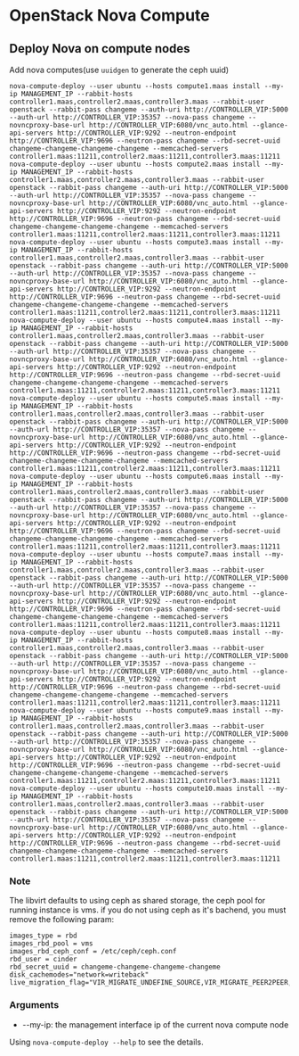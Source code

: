 # OpenStack Nova Compute

## Deploy Nova on compute nodes

Add nova computes(use `uuidgen` to generate the ceph uuid)

    nova-compute-deploy --user ubuntu --hosts compute1.maas install --my-ip MANAGEMENT_IP --rabbit-hosts controller1.maas,controller2.maas,controller3.maas --rabbit-user openstack --rabbit-pass changeme --auth-uri http://CONTROLLER_VIP:5000 --auth-url http://CONTROLLER_VIP:35357 --nova-pass changeme --novncproxy-base-url http://CONTROLLER_VIP:6080/vnc_auto.html --glance-api-servers http://CONTROLLER_VIP:9292 --neutron-endpoint http://CONTROLLER_VIP:9696 --neutron-pass changeme --rbd-secret-uuid changeme-changeme-changeme-changeme --memcached-servers controller1.maas:11211,controller2.maas:11211,controller3.maas:11211
    nova-compute-deploy --user ubuntu --hosts compute2.maas install --my-ip MANAGEMENT_IP --rabbit-hosts controller1.maas,controller2.maas,controller3.maas --rabbit-user openstack --rabbit-pass changeme --auth-uri http://CONTROLLER_VIP:5000 --auth-url http://CONTROLLER_VIP:35357 --nova-pass changeme --novncproxy-base-url http://CONTROLLER_VIP:6080/vnc_auto.html --glance-api-servers http://CONTROLLER_VIP:9292 --neutron-endpoint http://CONTROLLER_VIP:9696 --neutron-pass changeme --rbd-secret-uuid changeme-changeme-changeme-changeme --memcached-servers controller1.maas:11211,controller2.maas:11211,controller3.maas:11211
    nova-compute-deploy --user ubuntu --hosts compute3.maas install --my-ip MANAGEMENT_IP --rabbit-hosts controller1.maas,controller2.maas,controller3.maas --rabbit-user openstack --rabbit-pass changeme --auth-uri http://CONTROLLER_VIP:5000 --auth-url http://CONTROLLER_VIP:35357 --nova-pass changeme --novncproxy-base-url http://CONTROLLER_VIP:6080/vnc_auto.html --glance-api-servers http://CONTROLLER_VIP:9292 --neutron-endpoint http://CONTROLLER_VIP:9696 --neutron-pass changeme --rbd-secret-uuid changeme-changeme-changeme-changeme --memcached-servers controller1.maas:11211,controller2.maas:11211,controller3.maas:11211
    nova-compute-deploy --user ubuntu --hosts compute4.maas install --my-ip MANAGEMENT_IP --rabbit-hosts controller1.maas,controller2.maas,controller3.maas --rabbit-user openstack --rabbit-pass changeme --auth-uri http://CONTROLLER_VIP:5000 --auth-url http://CONTROLLER_VIP:35357 --nova-pass changeme --novncproxy-base-url http://CONTROLLER_VIP:6080/vnc_auto.html --glance-api-servers http://CONTROLLER_VIP:9292 --neutron-endpoint http://CONTROLLER_VIP:9696 --neutron-pass changeme --rbd-secret-uuid changeme-changeme-changeme-changeme --memcached-servers controller1.maas:11211,controller2.maas:11211,controller3.maas:11211
    nova-compute-deploy --user ubuntu --hosts compute5.maas install --my-ip MANAGEMENT_IP --rabbit-hosts controller1.maas,controller2.maas,controller3.maas --rabbit-user openstack --rabbit-pass changeme --auth-uri http://CONTROLLER_VIP:5000 --auth-url http://CONTROLLER_VIP:35357 --nova-pass changeme --novncproxy-base-url http://CONTROLLER_VIP:6080/vnc_auto.html --glance-api-servers http://CONTROLLER_VIP:9292 --neutron-endpoint http://CONTROLLER_VIP:9696 --neutron-pass changeme --rbd-secret-uuid changeme-changeme-changeme-changeme --memcached-servers controller1.maas:11211,controller2.maas:11211,controller3.maas:11211
    nova-compute-deploy --user ubuntu --hosts compute6.maas install --my-ip MANAGEMENT_IP --rabbit-hosts controller1.maas,controller2.maas,controller3.maas --rabbit-user openstack --rabbit-pass changeme --auth-uri http://CONTROLLER_VIP:5000 --auth-url http://CONTROLLER_VIP:35357 --nova-pass changeme --novncproxy-base-url http://CONTROLLER_VIP:6080/vnc_auto.html --glance-api-servers http://CONTROLLER_VIP:9292 --neutron-endpoint http://CONTROLLER_VIP:9696 --neutron-pass changeme --rbd-secret-uuid changeme-changeme-changeme-changeme --memcached-servers controller1.maas:11211,controller2.maas:11211,controller3.maas:11211
    nova-compute-deploy --user ubuntu --hosts compute7.maas install --my-ip MANAGEMENT_IP --rabbit-hosts controller1.maas,controller2.maas,controller3.maas --rabbit-user openstack --rabbit-pass changeme --auth-uri http://CONTROLLER_VIP:5000 --auth-url http://CONTROLLER_VIP:35357 --nova-pass changeme --novncproxy-base-url http://CONTROLLER_VIP:6080/vnc_auto.html --glance-api-servers http://CONTROLLER_VIP:9292 --neutron-endpoint http://CONTROLLER_VIP:9696 --neutron-pass changeme --rbd-secret-uuid changeme-changeme-changeme-changeme --memcached-servers controller1.maas:11211,controller2.maas:11211,controller3.maas:11211
    nova-compute-deploy --user ubuntu --hosts compute8.maas install --my-ip MANAGEMENT_IP --rabbit-hosts controller1.maas,controller2.maas,controller3.maas --rabbit-user openstack --rabbit-pass changeme --auth-uri http://CONTROLLER_VIP:5000 --auth-url http://CONTROLLER_VIP:35357 --nova-pass changeme --novncproxy-base-url http://CONTROLLER_VIP:6080/vnc_auto.html --glance-api-servers http://CONTROLLER_VIP:9292 --neutron-endpoint http://CONTROLLER_VIP:9696 --neutron-pass changeme --rbd-secret-uuid changeme-changeme-changeme-changeme --memcached-servers controller1.maas:11211,controller2.maas:11211,controller3.maas:11211
    nova-compute-deploy --user ubuntu --hosts compute9.maas install --my-ip MANAGEMENT_IP --rabbit-hosts controller1.maas,controller2.maas,controller3.maas --rabbit-user openstack --rabbit-pass changeme --auth-uri http://CONTROLLER_VIP:5000 --auth-url http://CONTROLLER_VIP:35357 --nova-pass changeme --novncproxy-base-url http://CONTROLLER_VIP:6080/vnc_auto.html --glance-api-servers http://CONTROLLER_VIP:9292 --neutron-endpoint http://CONTROLLER_VIP:9696 --neutron-pass changeme --rbd-secret-uuid changeme-changeme-changeme-changeme --memcached-servers controller1.maas:11211,controller2.maas:11211,controller3.maas:11211
    nova-compute-deploy --user ubuntu --hosts compute10.maas install --my-ip MANAGEMENT_IP --rabbit-hosts controller1.maas,controller2.maas,controller3.maas --rabbit-user openstack --rabbit-pass changeme --auth-uri http://CONTROLLER_VIP:5000 --auth-url http://CONTROLLER_VIP:35357 --nova-pass changeme --novncproxy-base-url http://CONTROLLER_VIP:6080/vnc_auto.html --glance-api-servers http://CONTROLLER_VIP:9292 --neutron-endpoint http://CONTROLLER_VIP:9696 --neutron-pass changeme --rbd-secret-uuid changeme-changeme-changeme-changeme --memcached-servers controller1.maas:11211,controller2.maas:11211,controller3.maas:11211

### Note

The libvirt defaults to using ceph as shared storage, the ceph pool for running instance is vms. if you do not using ceph as it's bachend, you must remove the following param:

    images_type = rbd
    images_rbd_pool = vms
    images_rbd_ceph_conf = /etc/ceph/ceph.conf
    rbd_user = cinder
    rbd_secret_uuid = changeme-changeme-changeme-changeme
    disk_cachemodes="network=writeback"
    live_migration_flag="VIR_MIGRATE_UNDEFINE_SOURCE,VIR_MIGRATE_PEER2PEER,VIR_MIGRATE_LIVE,VIR_MIGRATE_PERSIST_DEST,VIR_MIGRATE_TUNNELLED"

### Arguments

* --my-ip: the management interface ip of the current nova compute node

Using `nova-compute-deploy --help` to see the details.
